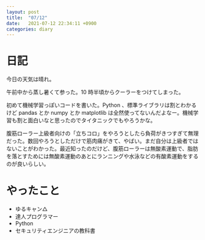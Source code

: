 ```yaml
---
layout: post
title:  "07/12"
date:   2021-07-12 22:34:11 +0900
categories: diary
---
```

# 日記

今日の天気は晴れ。

午前中から蒸し暑くて参った。10 時半頃からクーラーをつけてしまった。

初めて機械学習っぽいコードを書いた。Python 、標準ライブラリは割とわかるけど pandas とか numpy とか matplotlib は全然使ってないんだよなー。機械学習も割と面白いなと思ったのでタイタニックでもやろうかな。

腹筋ローラー上級者向けの「立ちコロ」をやろうとしたら負荷がきつすぎて無理だった。数回やろうとしただけで筋肉痛がきて、やばい。まだ自分は上級者ではないことがわかった。最近知ったのだけど、腹筋ローラーは無酸素運動で、脂肪を落とすためには無酸素運動のあとにランニングや水泳などの有酸素運動をするのが良いらしい。

# やったこと

- ゆるキャン△
- 達人プログラマー
- Python
- セキュリティエンジニアの教科書